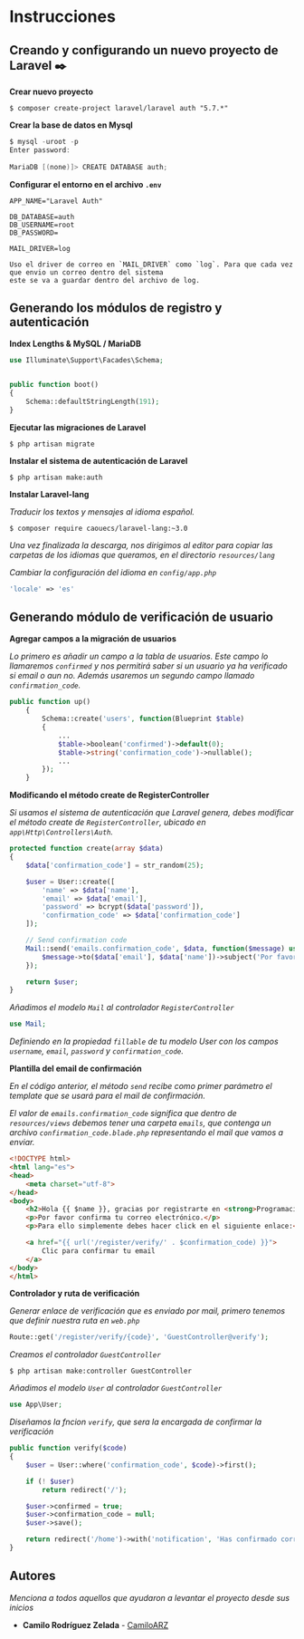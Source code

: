 # Instrucciones

## Creando y configurando un nuevo proyecto de Laravel ✒️

**Crear nuevo proyecto**
```
$ composer create-project laravel/laravel auth "5.7.*"
```
**Crear la base de datos en Mysql**
```PowerShell
$ mysql -uroot -p
Enter password: 
 
MariaDB [(none)]> CREATE DATABASE auth;
```

**Configurar el entorno en el archivo `.env`**

```env
APP_NAME="Laravel Auth"
 
DB_DATABASE=auth
DB_USERNAME=root
DB_PASSWORD=
 
MAIL_DRIVER=log
```

```
Uso el driver de correo en `MAIL_DRIVER` como `log`. Para que cada vez que envio un correo dentro del sistema 
este se va a guardar dentro del archivo de log.
```
## Generando los módulos de registro y autenticación

**Index Lengths & MySQL / MariaDB**

```php
use Illuminate\Support\Facades\Schema;


public function boot()
{
    Schema::defaultStringLength(191);
}
```

**Ejecutar las migraciones de Laravel**
```
$ php artisan migrate
```

**Instalar el sistema de autenticación de Laravel**
```
$ php artisan make:auth
```
**Instalar Laravel-lang**

_Traducir los textos y mensajes al idioma español._
```
$ composer require caouecs/laravel-lang:~3.0
```
_Una vez finalizada la descarga, nos dirigimos al editor para copiar las carpetas de los idiomas que queramos, 
en el directorio `resources/lang`_

_Cambiar la configuración del idioma en `config/app.php`_
```php
'locale' => 'es'
```

## Generando módulo de verificación de usuario

**Agregar campos a la migración de usuarios**

_Lo primero es añadir un campo a la tabla de usuarios. Este campo lo llamaremos `confirmed` y nos 
permitirá saber si un usuario ya ha verificado si email o aun no. Además usaremos un segundo campo 
llamado `confirmation_code`._

```php
public function up()
    {
        Schema::create('users', function(Blueprint $table)
        {
            ...
            $table->boolean('confirmed')->default(0);
            $table->string('confirmation_code')->nullable();
            ...
        });
    }
```

**Modificando el método create de RegisterController**


_Si usamos el sistema de autenticación que Laravel genera, debes modificar el método create de `RegisterController`,
ubicado en `app\Http\Controllers\Auth`._

```php
protected function create(array $data)
{
    $data['confirmation_code'] = str_random(25);

    $user = User::create([
        'name' => $data['name'],
        'email' => $data['email'],
        'password' => bcrypt($data['password']),
        'confirmation_code' => $data['confirmation_code']
    ]);

    // Send confirmation code
    Mail::send('emails.confirmation_code', $data, function($message) use ($data) {
        $message->to($data['email'], $data['name'])->subject('Por favor confirma tu correo');
    });

    return $user;
}
```

_Añadimos el modelo `Mail` al controlador `RegisterController`_

```php
use Mail;
```

_Definiendo en la propiedad `fillable` de tu modelo User con los campos `username`, `email`, `password` y `confirmation_code`._

**Plantilla del email de confirmación**

_En el código anterior, el método `send` recibe como primer parámetro el template que se usará para el mail de confirmación._

_El valor de `emails.confirmation_code` significa que dentro de `resources/views` debemos tener una carpeta `emails`, que contenga un archivo `confirmation_code.blade.php` representando el mail que vamos a enviar._

```html
<!DOCTYPE html>
<html lang="es">
<head>
    <meta charset="utf-8">
</head>
<body>
    <h2>Hola {{ $name }}, gracias por registrarte en <strong>Programación y más</strong> !</h2>
    <p>Por favor confirma tu correo electrónico.</p>
    <p>Para ello simplemente debes hacer click en el siguiente enlace:</p>

    <a href="{{ url('/register/verify/' . $confirmation_code) }}">
        Clic para confirmar tu email
    </a>
</body>
</html>
```

**Controlador y ruta de verificación**

_Generar enlace de verificación que es enviado por mail, primero tenemos que definir nuestra ruta en `web.php`_

```php
Route::get('/register/verify/{code}', 'GuestController@verify');
```

_Creamos el controlador `GuestController`_

```
$ php artisan make:controller GuestController
```
_Añadimos el modelo `User` al controlador `GuestController`_

```php
use App\User;
```

_Diseñamos la fncion `verify`, que sera la encargada de confirmar la verificación_

```php
public function verify($code)
{
    $user = User::where('confirmation_code', $code)->first();

    if (! $user)
        return redirect('/');

    $user->confirmed = true;
    $user->confirmation_code = null;
    $user->save();

    return redirect('/home')->with('notification', 'Has confirmado correctamente tu correo!');
}

```

<!-- // -->

## Autores 

_Menciona a todos aquellos que ayudaron a levantar el proyecto desde sus inicios_

* **Camilo Rodríguez Zelada**  - [CamiloARZ](https://github.com/CamiloARZ)

